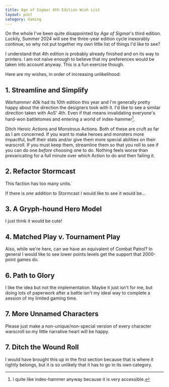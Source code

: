 ```yaml
---
title: Age of Sigmar 4th Edition Wish List
layout: post
category: Gaming
---
```


On the whole I've been quite disappointed by *Age of Sigmar*'s third edition. Luckily, Summer 2024 will see the three-year edition cycle inexorably continue, so why not put together my own little list of things I'd like to see?

I understand that 4th edition is probably already finished and on its way to printers. I am not naive enough to believe that my preferences would be taken into account anyway. This is a fun exercise though.

Here are my wishes, in order of increasing unlikelihood:

## 1. Streamline and Simplify

*Warhammer 40k* had its 10th edition this year and I'm generally pretty happy about the direction the designers took with it. I'd like to see a similar direction taken with AoS' 4th. Even if that means invalidating everyone's hard-won battletomes and entering a world of index-hammer[^1]. 

Ditch Heroic Actions and Monstrous Actions. Both of these are cruft as far as I am concerned. If you want to make heroes and monsters more impactful, buff their stats and/or give them more special abilities on their warscroll. If you must keep them, streamline them so that you roll to see if you can do one *before* choosing one to do. Nothing feels worse than prevaricating for a full minute over which Action to do and then failing it.

## 2. Refactor Stormcast

This faction has too many units.

If there is *one* addition to Stormcast I would like to see it would be...

## 3. A Gryph-hound Hero Model

I just think it would be cute!

## 4. Matched Play v. Tournament Play

Also, while we're here, can we have an equivalent of Combat Patrol? In general I would like to see lower points levels get the support that 2000-point games do.

## 6. Path to Glory

I like the idea but not the implementation. Maybe it just isn't for me, but doing lots of paperwork after a battle isn't my ideal way to complete a session of my limited gaming time.

## 7. More Unnamed Characters

Please just make a non-unique/non-special version of every character warscroll so my little narrative heart will be happy.

## 7. Ditch the Wound Roll

I would have brought this up in the first section because that is where it rightly belongs, but it is so unlikely that it has to go in its own category.

[^1]: I quite like index-hammer anyway because it is very accessible.